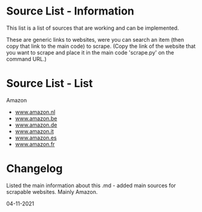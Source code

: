# Source List - Information
This list is a list of sources that are working and can be implemented.

These are generic links to websites, were you can search an item (then copy that link to the main code) to scrape.
(Copy the link of the website that you want to scrape and place it in the main code 'scrape.py' on the command URL.)

# Source List - List

Amazon
- www.amazon.nl
- www.amazon.be
- www.amazon.de
- www.amazon.it
- www.amazon.es
- www.amazon.fr

# Changelog
Listed the main information about this .md - added main sources for scrapable websites. 
Mainly Amazon.

04-11-2021